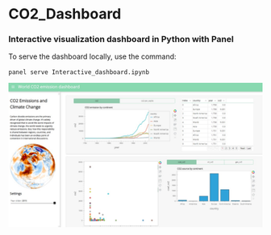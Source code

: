 # CO2_Dashboard

### Interactive visualization dashboard in Python with Panel

To serve the dashboard locally, use the command:
```
panel serve Interactive_dashboard.ipynb
```

![CO2 Dashboard](https://github.com/AishwaryaPai20/CO2_Dashboard/blob/main/dashboard.jpg)
